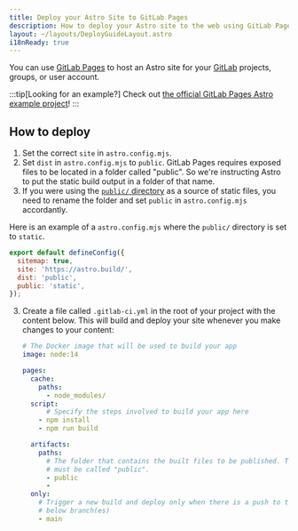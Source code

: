 ```yaml
---
title: Deploy your Astro Site to GitLab Pages
description: How to deploy your Astro site to the web using GitLab Pages.
layout: ~/layouts/DeployGuideLayout.astro
i18nReady: true
---
```


You can use [GitLab Pages](https://pages.gitlab.io/) to host an Astro site for your [GitLab](https://about.gitlab.com/) projects, groups, or user account.

:::tip[Looking for an example?]
Check out [the official GitLab Pages Astro example project](https://gitlab.com/pages/astro)!
:::

## How to deploy

1. Set the correct `site` in `astro.config.mjs`.
2. Set `dist` in `astro.config.mjs` to `public`. GitLab Pages requires exposed files to be located in a folder called "public". So we're instructing Astro to put the static build output in a folder of that name.
3. If you were using the [`public/` directory](en/guides/images/#public) as a source of static files, you need to rename the folder and set `public` in `astro.config.mjs` accordantly.

Here is an example of a `astro.config.mjs` where the `public/` directory is set to `static`.

   ```js
   export default defineConfig({
     sitemap: true,
     site: 'https://astro.build/',
     dist: 'public',
     public: 'static',
   });
   ```

3. Create a file called `.gitlab-ci.yml` in the root of your project with the content below. This will build and deploy your site whenever you make changes to your content:

   ```yaml
   # The Docker image that will be used to build your app
   image: node:14
   
   pages:
     cache:
       paths:
         - node_modules/
     script:
         # Specify the steps involved to build your app here
       - npm install
       - npm run build

     artifacts:
       paths:
         # The folder that contains the built files to be published. This
         # must be called "public".
         - public
         - 
     only:
       # Trigger a new build and deploy only when there is a push to the
       # below branch(es)
       - main
   ```
